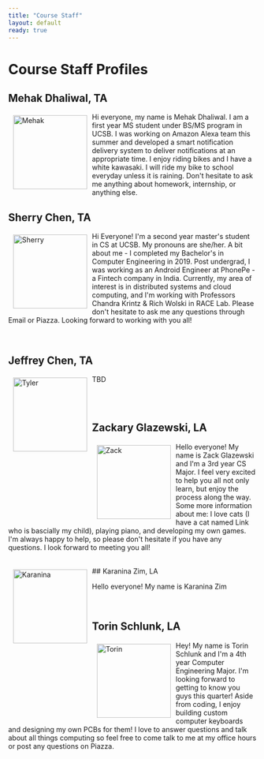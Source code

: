 ```yaml
---
title: "Course Staff"
layout: default
ready: true
---
```

# Course Staff Profiles<a name="staff"></a>

## Mehak Dhaliwal, TA

<img src="" alt="Mehak" width="150px" style="float: left; margin: 5px 10px 10px 10px;">

Hi everyone, my name is Mehak Dhaliwal. I am a first year MS student under BS/MS program in UCSB. I was working on Amazon Alexa team this summer and developed a smart notification delivery system to deliver notifications at an appropriate time. I enjoy riding bikes and I have a white kawasaki. I will ride my bike to school everyday unless it is raining. Don't hesitate to ask me anything about homework, internship, or anything else.

## Sherry Chen, TA

<img src="" alt="Sherry" width="150px" style="float: left; margin: 5px 10px 10px 10px;">

Hi Everyone! I'm a second year master's student in CS at UCSB. My pronouns are she/her. A bit about me - I completed my Bachelor's in Computer Engineering in 2019. Post undergrad, I was working as an Android Engineer at PhonePe - a Fintech company in India. Currently, my area of interest is in distributed systems and cloud computing, and I'm working with Professors Chandra Krintz & Rich Wolski in RACE Lab. Please don't hesitate to ask me any questions through Email or Piazza. Looking forward to working with you all!

<br>

## Jeffrey Chen, TA

<img src="" alt="Tyler" width="150px" style="float: left; margin: 5px 10px 10px 10px;">

TBD


<br>

<br>

## Zackary Glazewski, LA

<img src="../staff/CS16-zackGlazewski.jpg" alt="Zack" width="150px" style="float: left; margin: 5px 10px 10px 10px;">

Hello everyone! My name is Zack Glazewski and I'm a 3rd year CS Major. I feel very excited to help you all not only learn, but enjoy the process along the way. Some more information about me: I love cats (I have a cat named Link who is bascially my child), playing piano, and developing my own games. I'm always happy to help, so please don't hesitate if you have any questions. I look forward to meeting you all!


<br>
## Karanina Zim, LA

<img src="" alt="Karanina" width="150px" style="float: left; margin: 5px 10px 10px 10px;">

Hello everyone! My name is Karanina Zim

<br>

## Torin Schlunk, LA

<img src="../staff/CS24-F23-Torin-S.jpg" alt="Torin" width="150px" style="float: left; margin: 5px 10px 10px 10px;">

Hey! My name is Torin Schlunk and I'm a 4th year Computer Engineering Major. I'm looking forward to getting to know you guys this quarter! Aside from coding, I enjoy building custom computer keyboards and designing my own PCBs for them! I love to answer questions and talk about all things computing so feel free to come talk to me at my office hours or post any questions on Piazza.

